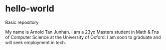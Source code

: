 # hello-world
Basic repository

My name is Arnold Tan Junhan. I am a 23yo Masters student in Math & Fns of Computer Science at the University of Oxford. I am soon to graduate and will seek employment in tech.
